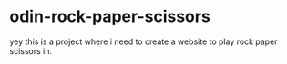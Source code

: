 # odin-rock-paper-scissors
yey
this is a project where i need to create a website to play rock paper scissors in.
